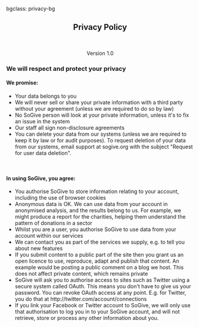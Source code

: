 bgclass: privacy-bg

<div class="privacy-bg">
</div>

<div class="col-md-12">
	<center>
		<H2>Privacy Policy</H2>
		<br>
		<p class="text-muted">
			Version 1.0
		</p>
	</center>
</div>

<div class="col-md-12">
	<H3>We will respect and protect your privacy</H3>
	<div class="col-md-offset-1 col-md-10">
		<p style="text-align:justify; color:#777; font-size:14px;">
			<H4>We promise:</H4>
			<ul>
				<li>
					Your data belongs to you
				</li>
				<li>
					We will never sell or share your private information with a third party without your agreement (unless we are required to do so by law)
				</li>
				<li>
					No SoGive person will look at your private information, unless it's to fix an issue in the system
				</li>
				<li>
					Our staff all sign non-disclosure agreements
				</li>
				<li>
					You can delete your data from our systems (unless we are required to keep it by law or for audit purposes).
					To request deletion of your data from our systems, email <span class="email" name='support' domain='sogive.org?subject="Request for user data deletion"'>support at sogive.org</span> with the subject "Request for user data deletion".
				</li>
			</ul>
			<br>
			<H4>In using SoGive, you agree:</H4>
			<ul>
				<li>
					You authorise SoGive to store information relating to your account, including the use of browser cookies
				</li>
				<li>
					Anonymous data is OK. We can use data from your account in anonymised analysis, and the results belong to us. For example, we might produce a report for the charities, helping them understand the pattern of donations in a sector
				</li>
				<li>
					Whilst you are a user, you authorise SoGive to use data from your account within our services
				</li>
				<li>
					We can contact you as part of the services we supply, e.g. to tell you about new features
				</li>
				<li>
					If you submit content to a public part of the site then you grant us an open licence to use, reproduce, adapt and publish that content. An example would be posting a public comment on a blog we host. This does not affect private content, which remains private
				</li>
				<li>
					SoGive will ask you to authorise access to sites such as Twitter using a secure system called OAuth. This means you don't have to give us your password. You can revoke OAuth access at any point. E.g. for Twitter, you do that at http://twitter.com/account/connections
				</li>
				<li>
	If you link your Facebook or Twitter account to SoGive, we will only use that authorisation to log you in to your SoGive account, and will not retrieve, store or process any other information about you.
</li>
			</ul>
		</p>
	</div>
</div>

